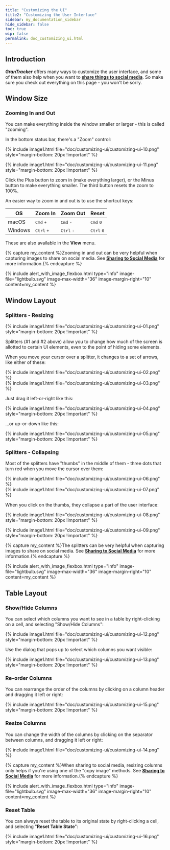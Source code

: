```yaml
---
title: "Customizing the UI"
title2: "Customizing the User Interface"
sidebar: my_documentation_sidebar
hide_sidebar: false
toc: true
wip: false
permalink: doc_customizing_ui.html
---
```


## Introduction

***GranTracker*** offers many ways to customize the user interface, and some of them also help when you want to **[share things to social media](doc_sharing.html)**. So make sure you check out everything on this page - you won't be sorry.

## Window Size

### Zooming In and Out

You can make everything inside the window smaller or larger - this is called "zooming".

In the bottom status bar, there's a "Zoom" control:

{% include image1.html file="doc/customizing-ui/customizing-ui-10.png" style="margin-bottom: 20px !important" %}

{% include image1.html file="doc/customizing-ui/customizing-ui-11.png" style="margin-bottom: 20px !important" %}

Click the Plus button to zoom in (make everything larger), or the Minus button to make everything smaller. The third button resets the zoom to 100%.

An easier way to zoom in and out is to use the shortcut keys:

| OS      | Zoom In | Zoom Out | Reset |
|---------|---------|----------|-------|
| macOS   | <kbd>Cmd</kbd> <kbd>+</kbd> | <kbd>Cmd</kbd> <kbd>-</kbd> | <kbd>Cmd</kbd> <kbd>0</kbd> |
| Windows | <kbd>Ctrl</kbd> <kbd>+</kbd> | <kbd>Ctrl</kbd> <kbd>-</kbd> | <kbd>Ctrl</kbd> <kbd>0</kbd> |

These are also available in the **View** menu.

{% capture my_content %}Zooming in and out can be very helpful when capturing images to share on social media. See <b><a href='{{ site.baseurl }}{% link pages/doc_sharing.md %}'>Sharing to Social Media</a></b> for more information.{% endcapture %}

{% include alert_with_image_flexbox.html type="info" image-file="lightbulb.svg" image-max-width="36" image-margin-right="10" content=my_content %}

## Window Layout

### Splitters - Resizing

{% include image1.html file="doc/customizing-ui/customizing-ui-01.png" style="margin-bottom: 20px !important" %}

Splitters (#1 and #2 above) allow you to change how much of the screen is allotted to certain UI elements, even to the point of hiding some elements.

When you move your cursor over a splitter, it changes to a set of arrows, like either of these:

<div class="row">
  <div class="col-md-2">{% include image1.html file="doc/customizing-ui/customizing-ui-02.png" %}</div>
  <div class="col-md-2">{% include image1.html file="doc/customizing-ui/customizing-ui-03.png" %}</div>
</div>

Just drag it left-or-right like this:

{% include image1.html file="doc/customizing-ui/customizing-ui-04.png" style="margin-bottom: 20px !important" %}

...or up-or-down like this:

{% include image1.html file="doc/customizing-ui/customizing-ui-05.png" style="margin-bottom: 20px !important" %}

### Splitters - Collapsing

Most of the splitters have "thumbs" in the middle of them - three dots that turn red when you move the cursor over them:

<div class="row">
  <div class="col-md-2">{% include image1.html file="doc/customizing-ui/customizing-ui-06.png" %}</div>
  <div class="col-md-2">{% include image1.html file="doc/customizing-ui/customizing-ui-07.png" %}</div>
</div>

When you click on the thumbs, they collapse a part of the user interface:

{% include image1.html file="doc/customizing-ui/customizing-ui-08.png" style="margin-bottom: 20px !important" %}

{% include image1.html file="doc/customizing-ui/customizing-ui-09.png" style="margin-bottom: 20px !important" %}

{% capture my_content %}The splitters can be very helpful when capturing images to share on social media. See <b><a href='{{ site.baseurl }}{% link pages/doc_sharing.md %}'>Sharing to Social Media</a></b> for more information.{% endcapture %}

{% include alert_with_image_flexbox.html type="info" image-file="lightbulb.svg" image-max-width="36" image-margin-right="10" content=my_content %}

## Table Layout

### Show/Hide Columns

You can select which columns you want to see in a table by right-clicking on a cell, and selecting "Show/Hide Columns":

{% include image1.html file="doc/customizing-ui/customizing-ui-12.png" style="margin-bottom: 20px !important" %}

Use the dialog that pops up to select which columns you want visible:

{% include image1.html file="doc/customizing-ui/customizing-ui-13.png" style="margin-bottom: 20px !important" %}

### Re-order Columns

You can rearrange the order of the columns by clicking on a column header and dragging it left or right:

{% include image1.html file="doc/customizing-ui/customizing-ui-15.png" style="margin-bottom: 20px !important" %}

### Resize Columns

You can change the width of the columns by clicking on the separator between columns, and dragging it left or right:

{% include image1.html file="doc/customizing-ui/customizing-ui-14.png" %}

{% capture my_content %}When sharing to social media, resizing columns only helps if you're using one of the "copy image" methods. See <b><a href='{{ site.baseurl }}{% link pages/doc_sharing.md %}'>Sharing to Social Media</a></b> for more information.{% endcapture %}

{% include alert_with_image_flexbox.html type="info" image-file="lightbulb.svg" image-max-width="36" image-margin-right="10" content=my_content %}

### Reset Table

You can always reset the table to its original state by right-clicking a cell, and selecting "**Reset Table State**":

{% include image1.html file="doc/customizing-ui/customizing-ui-16.png" style="margin-bottom: 20px !important" %}
